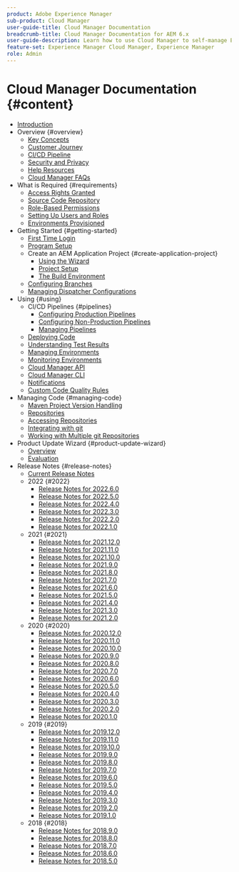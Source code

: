 ```yaml
---
product: Adobe Experience Manager
sub-product: Cloud Manager
user-guide-title: Cloud Manager Documentation
breadcrumb-title: Cloud Manager Documentation for AEM 6.x
user-guide-description: Learn how to use Cloud Manager to self-manage Experience Manager in the cloud.
feature-set: Experience Manager Cloud Manager, Experience Manager
role: Admin
---
```


# Cloud Manager Documentation {#content}

+ [Introduction](introduction.md)
+ Overview {#overview}
  + [Key Concepts](overview/key-concepts.md)
  + [Customer Journey](overview/customer-journey.md)
  + [CI/CD Pipeline](overview/ci-cd-pipeline.md)
  + [Security and Privacy](overview/security-and-privacy.md)
  + [Help Resources](overview/help-resources.md)
  + [Cloud Manager FAQs](overview/faqs.md)
+ What is Required {#requirements}
  + [Access Rights Granted](requirements/access-rights-granted.md)
  + [Source Code Repository](requirements/source-code-repository.md)
  + [Role-Based Permissions](requirements/role-based-permissions.md)
  + [Setting Up Users and Roles](requirements/setting-up-users-and-roles.md)
  + [Environments Provisioned](requirements/environment-provisioning.md)
+ Getting Started {#getting-started}
  + [First Time Login](getting-started/first-time-login.md)
  + [Program Setup](getting-started/program-setup.md)
  + Create an AEM Application Project {#create-application-project}
    + [Using the Wizard](getting-started/using-the-wizard.md)
    + [Project Setup](getting-started/project-setup.md)
    + [The Build Environment](getting-started/build-environment.md)
  + [Configuring Branches](getting-started/configuring-branches.md)
  + [Managing Dispatcher Configurations](getting-started/dispatcher-configurations.md)
+ Using {#using}
  + CI/CD Pipelines {#pipelines}
    + [Configuring Production Pipelines](using/configuring-production-pipelines.md)
    + [Configuring Non-Production Pipelines](using/configuring-non-production-pipelines.md)
    + [Managing Pipelines](using/managing-pipelines.md)
  + [Deploying Code](using/deploying-code.md)
  + [Understanding Test Results](using/understanding-test-results.md)
  + [Managing Environments](using/managing-environments.md)
  + [Monitoring Environments](using/monitoring-environments.md)
  + [Cloud Manager API](https://www.adobe.io/apis/experiencecloud/cloud-manager/docs.html)
  + [Cloud Manager CLI](https://github.com/adobe/aio-cli-plugin-cloudmanager/blob/main/README.md)
  + [Notifications](using/notifications.md)
  + [Custom Code Quality Rules](using/custom-code-quality-rules.md)
+ Managing Code {#managing-code}
  + [Maven Project Version Handling](managing-code/activating-maven-project.md)
  + [Repositories](managing-code/repositories.md)
  + [Accessing Repositories](managing-code/accessing-repos.md)
  + [Integrating with git](managing-code/git-integration.md)
  + [Working with Multiple git Repositories](managing-code/working-with-multiple-git-repos.md)
+ Product Update Wizard {#product-update-wizard}
  + [Overview](product-update-wizard/overview.md)
  + [Evaluation](product-update-wizard/evaluation.md)
+ Release Notes {#release-notes}
  + [Current Release Notes](release-notes/current.md)
  + 2022 {#2022}
    + [Release Notes for 2022.6.0](release-notes/2022/2022-6-0.md)
    + [Release Notes for 2022.5.0](release-notes/2022/2022-5-0.md)
    + [Release Notes for 2022.4.0](release-notes/2022/2022-4-0.md)
    + [Release Notes for 2022.3.0](release-notes/2022/2022-3-0.md)
    + [Release Notes for 2022.2.0](release-notes/2022/2022-2-0.md)
    + [Release Notes for 2022.1.0](release-notes/2022/2022-1-0.md)
  + 2021 {#2021}
    + [Release Notes for 2021.12.0](release-notes/2021/2021-12-0.md)
    + [Release Notes for 2021.11.0](release-notes/2021/2021-11-0.md)
    + [Release Notes for 2021.10.0](release-notes/2021/2021-10-0.md)
    + [Release Notes for 2021.9.0](release-notes/2021/2021-9-0.md)
    + [Release Notes for 2021.8.0](release-notes/2021/2021-8-0.md)
    + [Release Notes for 2021.7.0](release-notes/2021/2021-7-0.md)
    + [Release Notes for 2021.6.0](release-notes/2021/2021-6-0.md)
    + [Release Notes for 2021.5.0](release-notes/2021/2021-5-0.md)
    + [Release Notes for 2021.4.0](release-notes/2021/2021-4-0.md)
    + [Release Notes for 2021.3.0](release-notes/2021/2021-3-0.md)
    + [Release Notes for 2021.2.0](release-notes/2021/2021-2-0.md)
  + 2020 {#2020}
    + [Release Notes for 2020.12.0](release-notes/2020/2020-12-0.md)
    + [Release Notes for 2020.11.0](release-notes/2020/2020-11-0.md)
    + [Release Notes for 2020.10.0](release-notes/2020/2020-10-0.md)
    + [Release Notes for 2020.9.0](release-notes/2020/2020-9-0.md)
    + [Release Notes for 2020.8.0](release-notes/2020/2020-8-0.md)
    + [Release Notes for 2020.7.0](release-notes/2020/2020-7-0.md)
    + [Release Notes for 2020.6.0](release-notes/2020/2020-6-0.md)
    + [Release Notes for 2020.5.0](release-notes/2020/2020-5-0.md)
    + [Release Notes for 2020.4.0](release-notes/2020/2020-4-0.md)
    + [Release Notes for 2020.3.0](release-notes/2020/2020-3-0.md)
    + [Release Notes for 2020.2.0](release-notes/2020/2020-2-0.md)
    + [Release Notes for 2020.1.0](release-notes/2020/2020-1-0.md)
  + 2019 {#2019}
    + [Release Notes for 2019.12.0](release-notes/2019/2019-12-0.md)
    + [Release Notes for 2019.11.0](release-notes/2019/2019-11-0.md)
    + [Release Notes for 2019.10.0](release-notes/2019/2019-10-0.md)
    + [Release Notes for 2019.9.0](release-notes/2019/2019-9-0.md)
    + [Release Notes for 2019.8.0](release-notes/2019/2019-8-0.md)
    + [Release Notes for 2019.7.0](release-notes/2019/2019-7-0.md)
    + [Release Notes for 2019.6.0](release-notes/2019/2019-6-0.md)
    + [Release Notes for 2019.5.0](release-notes/2019/2019-5-0.md)
    + [Release Notes for 2019.4.0](release-notes/2019/2019-4-0.md)
    + [Release Notes for 2019.3.0](release-notes/2019/2019-3-0.md)
    + [Release Notes for 2019.2.0](release-notes/2019/2019-2-0.md)
    + [Release Notes for 2019.1.0](release-notes/2019/2019-1-0.md)
  + 2018 {#2018}
    + [Release Notes for 2018.9.0](release-notes/2018/2018-9-0.md)
    + [Release Notes for 2018.8.0](release-notes/2018/2018-8-0.md)
    + [Release Notes for 2018.7.0](release-notes/2018/2018-7-0.md)
    + [Release Notes for 2018.6.0](release-notes/2018/2018-6-0.md)
    + [Release Notes for 2018.5.0](release-notes/2018/2018-5-0.md)
